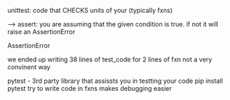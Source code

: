  unittest: code that CHECKS units of your (typically fxns)

--> assert: you are assuming that the given condition is true. if not it will raise an AssertionError

AssertionError

we ended up writing 38 lines of test_code for 2 lines of fxn
not a very convinent way

pytest - 3rd party library that assissts you in testting your code
pip install pytest
try to write code in fxns
makes debugging easier
